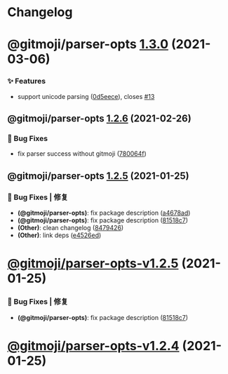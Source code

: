 # Changelog

# @gitmoji/parser-opts [1.3.0](https://github.com/arvinxx/gitmoji-commit-workflow/compare/@gitmoji/parser-opts@1.2.6...@gitmoji/parser-opts@1.3.0) (2021-03-06)

### ✨ Features

- support unicode parsing ([0d5eece](https://github.com/arvinxx/gitmoji-commit-workflow/commit/0d5eece)), closes [#13](https://github.com/arvinxx/gitmoji-commit-workflow/issues/13)

## @gitmoji/parser-opts [1.2.6](https://github.com/arvinxx/gitmoji-commit-workflow/compare/@gitmoji/parser-opts@1.2.5...@gitmoji/parser-opts@1.2.6) (2021-02-26)

### 🐛 Bug Fixes

- fix parser success without gitmoji ([780064f](https://github.com/arvinxx/gitmoji-commit-workflow/commit/780064f))

## @gitmoji/parser-opts [1.2.5](https://github.com/arvinxx/gitmoji-commit-workflow/compare/@gitmoji/parser-opts@1.2.4...@gitmoji/parser-opts@1.2.5) (2021-01-25)

### 🐛 Bug Fixes | 修复

- **(@gitmoji/parser-opts)**: fix package description ([a4678ad](https://github.com/arvinxx/gitmoji-commit-workflow/commit/a4678ad))
- **(@gitmoji/parser-opts)**: fix package description ([81518c7](https://github.com/arvinxx/gitmoji-commit-workflow/commit/81518c7))
- **(Other)**: clean changelog ([8479426](https://github.com/arvinxx/gitmoji-commit-workflow/commit/8479426))
- **(Other)**: link deps ([e4526ed](https://github.com/arvinxx/gitmoji-commit-workflow/commit/e4526ed))

# [@gitmoji/parser-opts-v1.2.5](https://github.com/arvinxx/gitmoji-commit-workflow/compare/@gitmoji/parser-opts-v1.2.4...@gitmoji/parser-opts-v1.2.5) (2021-01-25)

### 🐛 Bug Fixes | 修复

- **(@gitmoji/parser-opts)**: fix package description ([81518c7](https://github.com/arvinxx/gitmoji-commit-workflow/commit/81518c7))

# [@gitmoji/parser-opts-v1.2.4](https://github.com/arvinxx/gitmoji-commit-workflow/compare/@gitmoji/parser-opts-v1.2.3...@gitmoji/parser-opts-v1.2.4) (2021-01-25)
